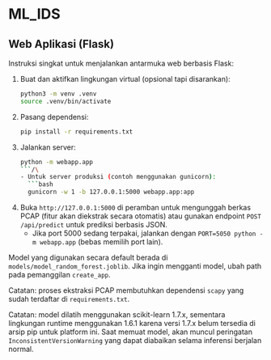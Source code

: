 # ML_IDS

## Web Aplikasi (Flask)

Instruksi singkat untuk menjalankan antarmuka web berbasis Flask:

1. Buat dan aktifkan lingkungan virtual (opsional tapi disarankan):
   ```bash
   python3 -m venv .venv
   source .venv/bin/activate
   ```
2. Pasang dependensi:
   ```bash
   pip install -r requirements.txt
   ```
3. Jalankan server:
   ```bash
   python -m webapp.app
   ```/\
   - Untuk server produksi (contoh menggunakan gunicorn):
     ```bash
     gunicorn -w 1 -b 127.0.0.1:5000 webapp.app:app
     ```
4. Buka `http://127.0.0.1:5000` di peramban untuk mengunggah berkas PCAP (fitur akan diekstrak secara otomatis) atau gunakan endpoint `POST /api/predict` untuk prediksi berbasis JSON.
   - Jika port 5000 sedang terpakai, jalankan dengan `PORT=5050 python -m webapp.app` (bebas memilih port lain).

Model yang digunakan secara default berada di `models/model_random_forest.joblib`. Jika ingin mengganti model, ubah path pada pemanggilan `create_app`.

Catatan: proses ekstraksi PCAP membutuhkan dependensi `scapy` yang sudah terdaftar di `requirements.txt`.

Catatan: model dilatih menggunakan scikit-learn 1.7.x, sementara lingkungan runtime menggunakan 1.6.1 karena versi 1.7.x belum tersedia di arsip pip untuk platform ini. Saat memuat model, akan muncul peringatan `InconsistentVersionWarning` yang dapat diabaikan selama inferensi berjalan normal.
